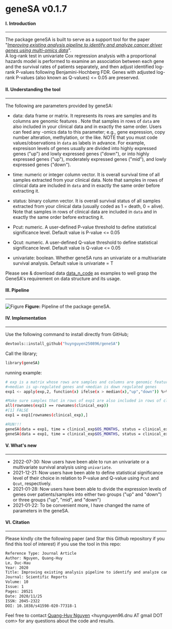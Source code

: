 # geneSA v0.1.7
#### I. Introduction
---
The package geneSA is built to serve as a support tool for the paper "*[Improving existing analysis pipeline to identify and analyze cancer driver genes using multi-omics data](https://www.nature.com/articles/s41598-020-77318-1)*". </br> A log-rank test in univariate Cox regression analysis with a proportional hazards model is performed to examine an association between each gene and the survival rates of patients separately, and then adjust identified log-rank P-values following Benjamini-Hochberg FDR. Genes with adjusted log-rank P-values (also known as Q-values) <= 0.05 are preserved. </br> 

#### II. Understanding the tool
---
The following are parameters provided by geneSA:

- data: data frame or matrix. It represents its rows are samples and its columns are genomic features .
Note that samples in rows of `data` are also included in your clinical data and in exactly the same order.
Users can feed any -omics data to this parameter; e.g., gene expression, copy number alteration,
methylation, or the like. NOTE that you must code values/observations in `data` as labels in advance. 
For example, expresison levels of genes usually are divided into highly expressed genes ("up") and lowly 
expressed genes ("down"), or into highly expressed genes ("up"), moderately expressed genes ("mid"), and 
lowly expressed genes ("down").
  
- time: numeric or integer column vector. It is overall survival time of all samples extracted from 
your clinical data. Note that samples in rows of clinical data are included in `data` and in exactly the 
same order before extracting it.

- status: binary column vector. It is overall survival status of all samples extracted from your clinical 
data (usually coded as 1 = death, 0 = alive). Note that samples in rows of clinical data are included in `data` and 
in exactly the same order before extracting it.

- Pcut: numeric. A user-defined P-value threshold to define statistical significance level. Default value is 
P-value <= 0.05

- Qcut: numeric. A user-defined Q-value threshold to define statistical significance level. Default value is 
Q-value <= 0.05

- univariate: boolean. Whether geneSA runs an univariate or a multivariate survival analysis. Default value is univariate = T

Please see & download data [data_n_code](https://github.com/huynguyen250896/geneSA/tree/master/data_n_code) as examples to well grasp the GeneSA's requirement
on data structure and its usage. </br> 

#### III. Pipeline
---
![Figure](https://imgur.com/hLlsaSl.png)
**Figure:** Pipeline of the package geneSA.

#### IV. Implementation
---
Use the following command to install directly from GitHub;
```sh
devtools::install_github("huynguyen250896/geneSA")
```
Call the library;
```sh
library(geneSA)
```
running example:
```sh
# exp is a matrix whose rows are samples and columns are genomic features
#>median is up-regulated genes and <median is down regulated genes
exp1 <- apply(exp,2, function(x) ifelse(x > median(x),"up","down")) %>% as.data.frame()

#Make sure samples that in rows of exp1 are also included in rows of clinical_exp and in exactly the same order
all(rownames(exp1) == rownames(clinical_exp))
#[1] FALSE
exp1 = exp1[rownames(clinical_exp),]

#RUN!!!
geneSA(data = exp1, time = clinical_exp$OS_MONTHS, status = clinical_exp$status, Pcut = 0.05, Qcut= 0.05, univariate = T) #univariate survival
geneSA(data = exp1, time = clinical_exp$OS_MONTHS, status = clinical_exp$status, Pcut = 0.05, Qcut= 0.05, univariate = F) #multivariate survival
```

#### V. What's new
---
- 2022-07-30: Now users have been able to run an univariate or a multivariate survival analysis using `univariate`. 
- 2021-12-21: Now users have been able to define statistical significance level of their choice in relation to P-value and Q-value using `Pcut` and `Qcut`, respectively. 
- 2021-01-28: Now users have been able to divide the expression levels of genes over patients/samples into either two groups ("up" and "down") or three groups ("up", "mid", and "down")
- 2021-01-22: To be convenient more, I have changed the name of parameters in the geneSA. 

#### VI. Citation
---
Please kindly cite the following paper (and Star this Github repository if you find this tool of interest) if you use the tool in this repo: </br>
```sh
Reference Type: Journal Article
Author: Nguyen, Quang-Huy
Le, Duc-Hau
Year: 2020
Title: Improving existing analysis pipeline to identify and analyze cancer driver genes using multi-omics data
Journal: Scientific Reports
Volume: 10
Issue: 1
Pages: 20521
Date: 2020/11/25
ISSN: 2045-2322
DOI: 10.1038/s41598-020-77318-1
```
Feel free to contact [Quang-Huy Nguyen](https://github.com/huynguyen250896) <huynguyen96.dnu AT gmail DOT com> for any questions about the code and results.
